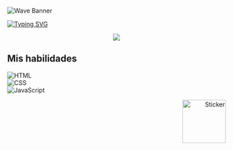 ![Wave Banner](https://capsule-render.vercel.app/api?type=waving&color=gradient&height=200&section=header)

<a href="https://git.io/typing-svg"><img src="https://readme-typing-svg.demolab.com?font=Fira+Code&pause=1000&color=F74C9E&center=true&width=435&lines=Crear+es+vivir" alt="Typing SVG" /></a>

<p align="center">
  <a href="https://skillicons.dev">
    <img src="https://skillicons.dev/icons?i=html,css,js,astro,nodejs" />
  </a>
</p>

## Mis habilidades
![HTML](https://img.shields.io/badge/HTML-90%25-orange?style=flat&logo=html5&logoColor=white)  
![CSS](https://img.shields.io/badge/CSS-85%25-blue?style=flat&logo=css3&logoColor=white)  
![JavaScript](https://img.shields.io/badge/JavaScript-80%25-yellow?style=flat&logo=javascript&logoColor=white)

<p align="right">
  <img src="https://i.postimg.cc/4yVtz7QZ/YWxr-MS5wbmc.png" alt="Sticker" width="100">
</p>
